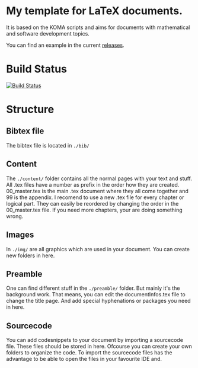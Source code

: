 # My template for LaTeX documents. 

It is based on the KOMA scripts and aims for documents with mathematical and software development topics. 

You can find an example in the current [releases](https://github.com/worldpotato/HM-LaTeX-Template/releases "releases").

# Build Status

[![Build Status](https://travis-ci.org/worldpotato/HM-LaTeX-Template.svg?branch=master)](https://travis-ci.org/worldpotato/HM-LaTeX-Template)

# Structure

## Bibtex file

The bibtex file is located in `./bib/`

## Content

The `./content/` folder contains all the normal pages with your text and stuff.
All .tex files have a number as prefix in the order how they are created. 00_master.tex is the main .tex document where they all come together and 99 is the appendix.
I recomend to use a new .tex file for every chapter or logical part. They can easily be reordered by changing the order in the 00_master.tex file. If you need more chapters, your are doing something wrong.

## Images

In `./img/` are all graphics which are used in your document. You can create new folders in here.

## Preamble

One can find different stuff in the `./preamble/` folder. But mainly it's the background work. That means, you can edit the documentInfos.tex file to change the title page. And add special hyphenations or packages you need in here.

## Sourcecode

You can add codesnippets to your document by importing a sourcecode file. These files should be stored in here. Ofcourse you can create your own folders to organize the code. 
To import the sourcecode files has the advantage to be able to open the files in your favourite IDE and. 
